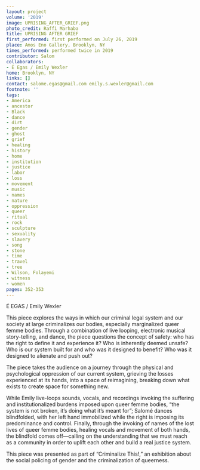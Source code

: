 ```yaml
---
layout: project
volume: '2019'
image: UPRISING_AFTER_GRIEF.png
photo_credit: Raffi Marhaba
title: UPRISING AFTER GRIEF
first_performed: first performed on July 26, 2019
place: Amos Eno Gallery, Brooklyn, NY
times_performed: performed twice in 2019
contributor: Salom
collaborators:
- É Egas / Emily Wexler
home: Brooklyn, NY
links: []
contact: salome.egas@gmail.com emily.s.wexler@gmail.com
footnote: ''
tags:
- America
- ancestor
- Black
- dance
- dirt
- gender
- ghost
- grief
- healing
- history
- home
- institution
- justice
- labor
- loss
- movement
- music
- names
- nature
- oppression
- queer
- ritual
- rock
- sculpture
- sexuality
- slavery
- song
- stone
- time
- travel
- tree
- Wilson, Folayemi
- witness
- women
pages: 352-353
---
```


É EGAS / Emily Wexler

This piece explores the ways in which our criminal legal system and our society at large criminalizes our bodies, especially marginalized queer femme bodies. Through a combination of live looping, electronic musical story-telling, and dance, the piece questions the concept of safety: who has the right to define it and experience it? Who is inherently deemed unsafe? Who is our system built for and who was it designed to benefit? Who was it designed to alienate and push out?

The piece takes the audience on a journey through the physical and psychological oppression of our current system, grieving the losses experienced at its hands, into a space of reimagining, breaking down what exists to create space for something new.

While Emily live-loops sounds, vocals, and recordings invoking the suffering and institutionalized burdens imposed upon queer femme bodies, “the system is not broken, it’s doing what it’s meant for”; Salomé dances blindfolded, with her left hand immobilized while the right is imposing its predominance and control. Finally, through the invoking of names of the lost lives of queer femme bodies, healing vocals and movement of both hands, the blindfold comes off—calling on the understanding that we must reach as a community in order to uplift each other and build a real justice system.

This piece was presented as part of “Criminalize This!,” an exhibition about the social policing of gender and the criminalization of queerness.
